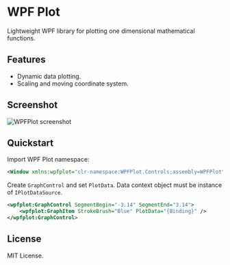 WPF Plot
=======
Lightweight WPF library for plotting one dimensional mathematical functions.

Features
--------
* Dynamic data plotting.
* Scaling and moving coordinate system.

Screenshot
----------
![WPFPlot screenshot](http://s28.postimg.org/ydgkcmvhp/wpfplot.png)

Quickstart
----------
Import WPF Plot namespace:
~~~xml
<Window xmlns:wpfplot="clr-namespace:WPFPlot.Controls;assembly=WPFPlot" />
~~~
Create `GraphControl` and set `PlotData`. Data context object must be instance of `IPlotDataSource`. 
~~~xml
<wpfplot:GraphControl SegmentBegin="-3.14" SegmentEnd="3.14">
    <wpfplot:GraphItem StrokeBrush="Blue" PlotData="{Binding}" />
</wpfplot:GraphControl>
~~~

License
-------
MIT License.
